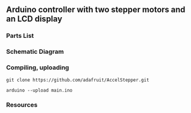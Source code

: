 ## Arduino controller with two stepper motors and an LCD display

<project description added later here>

### 

### Parts List

### Schematic Diagram

### Compiling, uploading
```
git clone https://github.com/adafruit/AccelStepper.git
```
```
arduino --upload main.ino
```

### Resources


